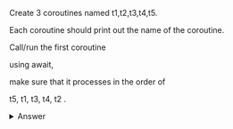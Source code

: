 Create 3 coroutines named t1,t2,t3,t4,t5. 

Each coroutine should print out the name of the coroutine.

Call/run the first coroutine

using await,

make sure that it processes in the order of

t5, t1, t3, t4, t2 .

<details>

  <summary>Answer</summary>
  
  ```py
  import asyncio

  async def t1():
      await t5()
      print("t1")

  async def t2():
      await t4()
      print("t2")

  async def t3():
      await t1()
      print("t3")

  async def t4():
      await t3()
      print("t4")

  async def t5():
      print("t5")

  asyncio.run(t2())
  ```
</details>
